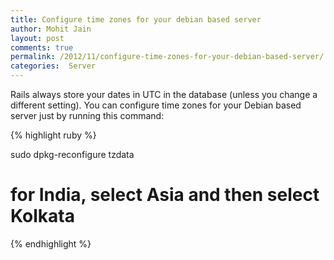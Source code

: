 ```yaml
---
title: Configure time zones for your debian based server
author: Mohit Jain
layout: post
comments: true
permalink: /2012/11/configure-time-zones-for-your-debian-based-server/
categories:  Server
---
```

Rails always store your dates in UTC in the database (unless you change a different setting). You can configure time zones for your Debian based server just by running this command:

{% highlight ruby %}

sudo dpkg-reconfigure tzdata
# for India, select Asia and then select Kolkata

{% endhighlight %}

